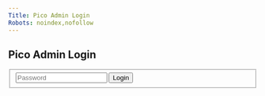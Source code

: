 ```yaml
---
Title: Pico Admin Login
Robots: noindex,nofollow
---
```


## Pico Admin Login

<form action="" method="post">
    <fieldset>
        <input type="password" name="password" placeholder="Password" />
        <input type="submit" value="Login" />
    </fieldset>
</form>

